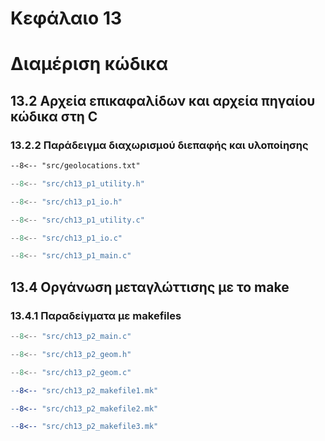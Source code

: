 # Κεφάλαιο 13

<h1>Διαμέριση κώδικα</h1>

## 13.2 Αρχεία επικαφαλίδων και αρχεία πηγαίου κώδικα στη C

### 13.2.2 Παράδειγμα διαχωρισμού διεπαφής και υλοποίησης

```{.txt title="geolocations.txt" linenums="1"}
--8<-- "src/geolocations.txt"
```

```{.c title="ch13_p1_utility.h" linenums="1"}
--8<-- "src/ch13_p1_utility.h"
```

```{.c title="ch13_p1_io.h" linenums="1"}
--8<-- "src/ch13_p1_io.h"
```

```{.c title="ch13_p1_utility.c" linenums="1"}
--8<-- "src/ch13_p1_utility.c"
```

```{.c title="ch13_p1_io.c" linenums="1"}
--8<-- "src/ch13_p1_io.c"
```

```{.c title="ch13_p1_main.c" linenums="1"}
--8<-- "src/ch13_p1_main.c"
```

## 13.4 Οργάνωση μεταγλώττισης με το make

### 13.4.1 Παραδείγματα με makefiles

```{.c title="ch13_p2_main.c" linenums="1"}
--8<-- "src/ch13_p2_main.c"
```

```{.c title="ch13_p2_geom.h" linenums="1"}
--8<-- "src/ch13_p2_geom.h"
```

```{.c title="ch13_p2_geom.c" linenums="1"}
--8<-- "src/ch13_p2_geom.c"
```

```{.mk title="ch13_p2_makefile1.mk" linenums="1"}
--8<-- "src/ch13_p2_makefile1.mk"
```

```{.mk title="ch13_p2_makefile2.mk" linenums="1"}
--8<-- "src/ch13_p2_makefile2.mk"
```

```{.mk title="ch13_p2_makefile3.mk" linenums="1"}
--8<-- "src/ch13_p2_makefile3.mk"
```


<!-- ## 13.5 Ασκήσεις

***Άσκηση 1***

***Άσκηση 2***

***Άσκηση 3***

***Άσκηση 4*** -->
